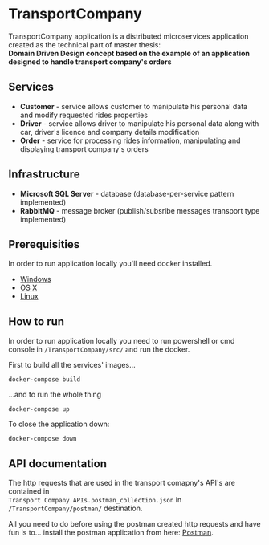 # TransportCompany

TransportCompany application is a distributed microservices application created as the technical part of master thesis:  
**Domain Driven Design concept based on the example of an application designed to handle transport company's orders**

## Services

* **Customer** - service allows customer to manipulate his personal data and modify requested rides properties
* **Driver** - service allows driver to manipulate his personal data along with car, driver's licence and company details modification
* **Order** - service for processing rides information, manipulating and displaying transport company's orders

## Infrastructure

* **Microsoft SQL Server** - database (database-per-service pattern implemented)
* **RabbitMQ** - message broker (publish/subsribe messages transport type implemented)

## Prerequisities

In order to run application locally you'll need docker installed.

* [Windows](https://docs.docker.com/windows/started)
* [OS X](https://docs.docker.com/mac/started/)
* [Linux](https://docs.docker.com/linux/started/)

## How to run

In order to run application locally you need to run powershell or cmd console in `/TransportCompany/src/` and run the docker.  
  
First to build all the services' images...    
```shell
docker-compose build
```
...and to run the whole thing
```shell
docker-compose up
```

To close the application down:  
```shell
docker-compose down
```

## API documentation

The http requests that are used in the transport comapny's API's are contained in  
`Transport Company APIs.postman_collection.json` in `/TransportCompany/postman/` destination.  
  
All you need to do before using the postman created http requests and have fun is to... install the postman application from here: [Postman](https://www.postman.com/downloads/).
